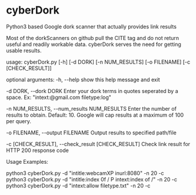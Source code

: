 # cyberDork
Python3 based Google dork scanner that actually provides link results

Most of the dorkScanners on github pull the CITE tag and do not return useful and readily workable data.  cyberDork serves the need for getting usable results.


usage: cyberDork.py [-h] [-d DORK] [-n NUM_RESULTS] [-o FILENAME] [-c [CHECK_RESULT]]

optional arguments:
  -h, --help            show this help message and exit
  
  -d DORK, --dork DORK  Enter your dork terms in quotes seperated by a space. Ex: "intext:@gmail.com filetype:log"
  
  -n NUM_RESULTS, --num_results NUM_RESULTS
                        Enter the number of results to obtain. Default: 10. Google will cap results at a maximum of
                        100 per query.
                        
  -o FILENAME, --output FILENAME
                        Output results to specified path/file
                        
  -c [CHECK_RESULT], --check_result [CHECK_RESULT]
                        Check link result for HTTP 200 response code

Usage Examples:

python3 cyberDork.py -d "intitle:webcamXP inurl:8080" -n 20 -c <br>
python3 cyberDork.py -d "intitle:index 0f / P intext:index of /" -n 20 -c
python3 cyberDork.py -d "intext:allow filetype.txt" -n 20 -c

